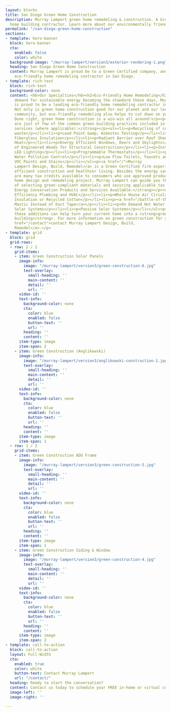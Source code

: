 ```yaml
---
layout: blocks
title: San Diego Green Home Construction
description: Murray Lampert green home remodeling & construction. A Green Certified
  home building contractor. Learn more about our environmentally friendly practices.
permalink: "/san-diego-green-home-construction"
sections:
- template: hero-banner
  block: hero-banner
  cta:
    enabled: false
    color: white
  background-image: "/murray-lampert/version3/exterior-rendering-1.png"
  heading: San Diego Green Home Construction
  content: Murray Lampert is proud be to a Green Certified company, and a leading
    eco-friendly home remodeling contractor in San Diego.
- template: rich-text
  block: rich-text
  background-color: none
  content: <h6>Our Specialties</h6><h2>Eco-Friendly Home Remodeling</h2><p>With the
    demand for sustainable energy becoming the standard these days, Murray Lampert
    is proud to be a leading eco-friendly home remodeling contractor in San Diego.
    Not only is green home construction good for our planet and our local San Diego
    community, but eco-friendly remodeling also helps to cut down on your energy costs.
    Done right, green home construction is a win-win all around!</p><p><strong>Here
    are just of few of the common green building practices included in our home construction
    services (where applicable):</strong></p><ul><li><p>Recycling of construction
    waste</p></li><li><p>Lead Paint &amp; Asbestos Testing</p></li><li><p>Upgraded
    Fiberglass Insulation</p></li><li><p>Radiant Barrier over Roof Sheeting to Reflect
    Heat</p></li><li><p>Energy Efficient Windows, Doors and Skylights</p></li><li><p>Use
    of Engineered Woods for Structural Construction</p></li><li><p>Installation of
    LED Lighting</p></li><li><p>Programmable Thermostats</p></li><li><p>Storm
    Water Pollution Control</p></li><li><p>Low Flow Toilets, Faucets and Valves</p></li><li><p>Non
    VOC Paints and Stains</p></li></ul><p><a href="/">Murray
    Lampert Design, Build, Remodel</a> is a Green Certified firm experienced in energy
    efficient construction and healthier living. Besides the energy savings, there
    are many tax credits available to consumers who use approved products during their
    home design and remodeling project. Murray Lampert can guide you through the process
    of selecting green-compliant materials and securing applicable tax credits.</p><p><strong>Upgraded
    Energy Conservation Products and Services Available:</strong></p><ul><li><p>High
    Efficiency Plumbing and HVAC</p></li><li><p>Whole House Air Circulation Systems</p></li><li><p>Wool
    Insulation or Recycled Cotton</p></li><li><p><a href="/battle-of-the-tape-duct-mastic-vs-foil-tape">Duct
    Mastic Instead of Duct Tape</a></p></li><li><p>On Demand Hot Water Systems</p></li><li><p>Photovoltaic
    Solar Systems</p></li><li><p>Passive Solar Systems</p></li></ul><p>Any one of
    these additions can help turn your current home into a <strong>green residential
    building</strong>. For more information on green construction for your home, <a
    href="/contact">contact Murray Lampert Design, Build,
    Remodel</a>.</p>
- template: grid
  block: grid
  grid-rows:
  - row: 2 / 1
    grid-items:
    - item: Green Construction Solar Panels
      image-info:
        image: "/murray-lampert/version3/green-construction-6.jpg"
        text-overlay:
          small-heading: ''
          main-content: ''
          detail: ''
          url: ''
      video-id: ''
      text-info:
        background-color: none
        cta:
          color: blue
          enabled: false
          button-text: ''
          url: ''
        heading: ''
        content: ''
      item-type: image
      item-span: 2
    - item: Green Construction (Anglikowski)
      image-info:
        image: "/murray-lampert/version3/anglikowski-construction-1.jpg"
        text-overlay:
          small-heading: ''
          main-content: ''
          detail: ''
          url: ''
      video-id: ''
      text-info:
        background-color: none
        cta:
          color: blue
          enabled: false
          button-text: ''
          url: ''
        heading: ''
        content: ''
      item-type: image
      item-span: 1
  - row: 1 / 2
    grid-items:
    - item: Green Construction ADU Frame
      image-info:
        image: "/murray-lampert/version3/green-construction-5.jpg"
        text-overlay:
          small-heading: ''
          main-content: ''
          detail: ''
          url: ''
      video-id: ''
      text-info:
        background-color: none
        cta:
          color: blue
          enabled: false
          button-text: ''
          url: ''
        heading: ''
        content: ''
      item-type: image
      item-span: 1
    - item: Green Construction Siding & Window
      image-info:
        image: "/murray-lampert/version3/green-construction-4.jpg"
        text-overlay:
          small-heading: ''
          main-content: ''
          detail: ''
          url: ''
      video-id: ''
      text-info:
        background-color: none
        cta:
          color: blue
          enabled: false
          button-text: ''
          url: ''
        heading: ''
        content: ''
      item-type: image
      item-span: 2
- template: call-to-action
  block: call-to-action
  layout: Full-Width
  cta:
    enabled: true
    color: white
    button-text: Contact Murray Lampert
    url: "/contact/"
  heading: Ready to start the conversation?
  content: Contact us today to schedule your FREE in-home or virtual consultation.
  image-left: ''
  image-right: ''

---
```

